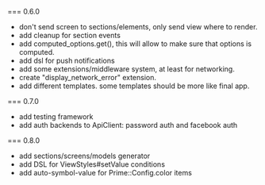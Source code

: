 === 0.6.0
* don't send screen to sections/elements, only send view where to render.
* add cleanup for section events
* add computed_options.get(), this will allow to make sure that options is computed.
* add dsl for push notifications
* add some extensions/middleware system, at least for networking.
* create "display_network_error" extension.
* add different templates. some templates should be more like final app.

=== 0.7.0
* add testing framework
* add auth backends to ApiClient: password auth and facebook auth

=== 0.8.0
* add sections/screens/models generator
* add DSL for ViewStyles#setValue conditions
* add auto-symbol-value for Prime::Config.color items
